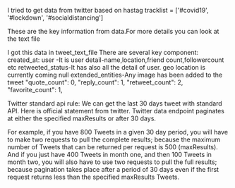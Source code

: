 I tried to get data from twitter based on hastag
tracklist = ['#covid19', '#lockdown', '#socialdistancing']

These are the key information from data.For more details you can look at the text file

I got this data in tweet_text_file
There are several key component:
created_at:
user -It is user detail-name,location,friend count,followercount etc
retweeted_status-It has also all the detail of user.
geo location is currently coming null
extended_entities-Any image has been added to the tweet
"quote_count": 0,
"reply_count": 1,
"retweet_count": 2,
"favorite_count": 1,


Twitter standard api rule:
We can get the last 30 days tweet with standard API.
Here is official statement from twitter.
Twitter  data endpoint paginates at either the specified maxResults or after 30 days.

For example, if you have 800 Tweets in a given 30 day period, you will have to make two requests to pull the complete results; because the maximum number of Tweets that can be returned per request is 500 (maxResults). And if you just have 400 Tweets in month one, and then 100 Tweets in month two, you will also have to use two requests to pull the full results; because pagination takes place after a period of 30 days even if the first request returns less than the specified maxResults Tweets.
